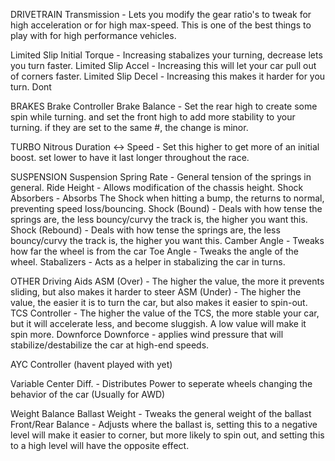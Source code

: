DRIVETRAIN
   Transmission - Lets you modify the gear ratio's to tweak for high 
     acceleration or for high max-speed. This is one of the best things to
     play with for high performance vehicles. 

   Limited Slip
      Initial Torque - Increasing stabalizes your turning, decrease lets you
                       turn faster.
      Limited Slip Accel - Increasing this will let your car pull out of 
                           corners faster.
      Limited Slip Decel - Increasing this makes it harder for you turn. Dont


BRAKES
   Brake Controller
      Brake Balance - Set the rear high to create some spin while turning.
                      and set the front high to add more stability to your
                      turning. if they are set to the same #, the change is
                      minor.


TURBO 
   Nitrous
      Duration <-> Speed - Set this higher to get more of an initial boost.
      set lower to have it last longer throughout the race.


SUSPENSION
   Suspension
      Spring Rate - General tension of the springs in general.
      Ride Height - Allows modification of the chassis height.
      Shock Absorbers - Absorbs The Shock when hitting a bump, the returns
                        to normal, preventing speed loss/bouncing.
      Shock (Bound) - Deals with how tense the springs are, the less
                      bouncy/curvy the track is, the higher you want this.
      Shock (Rebound) - Deals with how tense the springs are, the less
                        bouncy/curvy the track is, the higher you want this.
      Camber Angle - Tweaks how far the wheel is from the car
      Toe Angle - Tweaks the angle of the wheel. 
      Stabalizers - Acts as a helper in stabalizing the car in turns.


OTHER 
   Driving Aids
      ASM (Over) - The higher the value, the more it prevents sliding, but
                   also makes it harder to steer
      ASM (Under) - The higher the value, the easier it is to turn the car,
                    but also makes it easier to spin-out.
      TCS Controller - The higher the value of the TCS, the more stable your
                       car, but it will accelerate less, and become sluggish.
                       A low value will make it spin more.
   Downforce
      Downforce - applies wind pressure that will stabilize/destabilize the
                  car at high-end speeds. 

   AYC Controller (havent played with yet)

   Variable Center Diff. - Distributes Power to seperate wheels changing the
                           behavior of the car (Usually for AWD)

   Weight Balance
      Ballast Weight - Tweaks the general weight of the ballast 
      Front/Rear Balance - Adjusts where the ballast is, setting this to a
                           negative level will make it easier to corner, but
                           more likely to spin out, and setting this to a
                           high level will have the opposite effect.